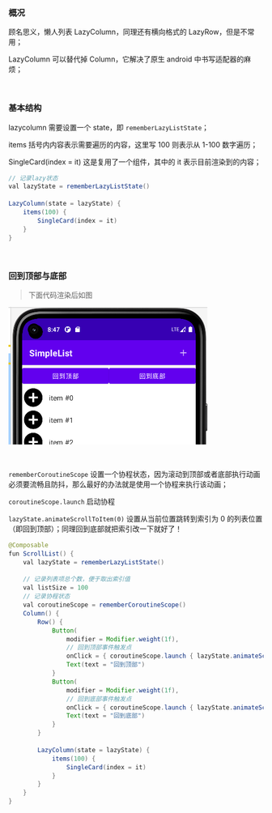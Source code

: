 ### 概况

顾名思义，懒人列表 LazyColumn，同理还有横向格式的 LazyRow，但是不常用；

LazyColumn 可以替代掉 Column，它解决了原生 android 中书写适配器的麻烦；

<br>

### 基本结构

lazycolumn 需要设置一个 state，即 `rememberLazyListState`；

items 括号内内容表示需要遍历的内容，这里写 100 则表示从 1-100 数字遍历；

SingleCard(index = it) 这是复用了一个组件，其中的 it 表示目前渲染到的内容；

```java
// 记录lazy状态
val lazyState = rememberLazyListState()

LazyColumn(state = lazyState) {
    items(100) {
        SingleCard(index = it)
    }
}
```

<br>

### 回到顶部与底部

> 下面代码渲染后如图

![](../imgs/compose/lazycolumn/lc1.png)

<br>

`rememberCoroutineScope` 设置一个协程状态，因为滚动到顶部或者底部执行动画必须要流畅且防抖，那么最好的办法就是使用一个协程来执行该动画；

`coroutineScope.launch` 启动协程

`lazyState.animateScrollToItem(0)` 设置从当前位置跳转到索引为 0 的列表位置（即回到顶部）；同理回到底部就把索引改一下就好了！

```java
@Composable
fun ScrollList() {
    val lazyState = rememberLazyListState()

    // 记录列表项总个数，便于取出索引值
    val listSize = 100
    // 记录协程状态
    val coroutineScope = rememberCoroutineScope()
    Column() {
        Row() {
            Button(
                modifier = Modifier.weight(1f),
                // 回到顶部事件触发点
                onClick = { coroutineScope.launch { lazyState.animateScrollToItem(0) } }) {
                Text(text = "回到顶部")
            }
            Button(
                modifier = Modifier.weight(1f),
                // 回到底部事件触发点
                onClick = { coroutineScope.launch { lazyState.animateScrollToItem(listSize - 1) } }) {
                Text(text = "回到底部")
            }
        }

        LazyColumn(state = lazyState) {
            items(100) {
                SingleCard(index = it)
            }
        }
    }
}
```
